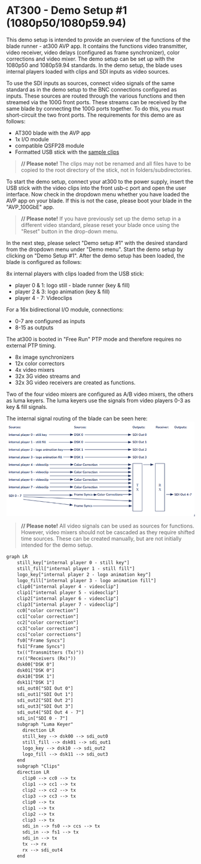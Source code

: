 # AT300 - Demo Setup #1 (1080p50/1080p59.94)

This demo setup is intended to provide an overview of the functions of the blade runner - at300 AVP app.
It contains the functions video transmitter, video receiver, video delays (configured as frame synchronizer), color corrections and video mixer. The demo setup can be set up with the 1080p50 and 1080p59.94 standards.
In the demo setup, the blade uses internal players loaded with clips and SDI inputs as video sources. 

To use the SDI inputs as sources, connect video signals of the same standard as in the demo setup to the BNC connections configured as inputs. These sources are routed through the various functions and then streamed via the 100G front ports. These streams can be received by the same blade by connecting the 100G ports together.
To do this, you must short-circuit the two front ports.
The requirements for this demo are as follows:
- AT300 blade with the AVP app
- 1x I/O module 
- compatible QSFP28 module
- Formatted USB stick with the [sample clips](https://www.dropbox.com/scl/fo/rlgvdjcl8u2yadu79qaip/h?rlkey=y4b5w42qtikdqbszxe2ohnf2d&dl=0)

>**// Please note!** The clips may not be renamed and all files have to be copied to the root directory of the stick, not in folders/subdirectories.

To start the demo setup, connect your at300 to the power supply, insert the USB stick with the video clips into 
the front usb-c port and open the user interface. Now check in the dropdown menu whether you have loaded 
the AVP app on your blade. If this is not the case, please boot your blade in the "AVP_100GbE" app. 

>**// Please note!** If you have previously set up the demo setup in a different video standard, please reset 
your blade once using the "Reset" button in the drop-down menu.

In the next step, please select "Demo setup #1" with the desired standard from the dropdown 
menu under "Demo menu". Start the demo setup by clicking on "Demo Setup #1". 
After the demo setup has been loaded, the blade is configured as follows:

8x internal players with clips loaded from the USB stick:
-	player 0 & 1: logo still - blade runner (key & fill)
- player 2 & 3: logo animation (key & fill)
- player 4 - 7: Videoclips

For a 16x bidirectional I/O module, connections:
- 0-7 are configured as inputs 
- 8-15 as outputs

The at300 is booted in "Free Run" PTP mode and therefore requires no external PTP timing. 
- 8x image synchronizers
- 12x color correctors
- 4x video mixers
- 32x 3G video streams and 
- 32x 3G video receivers are created as functions. 

Two of the four video mixers are configured as A/B video mixers, the others as luma keyers. 
The luma keyers use the signals from video players 0-3 as key & fill signals. 

The internal signal routing of the blade can be seen here:
![Routing](image.png)


>**// Please note!**
All video signals can be used as sources for functions.
However, video mixers should not be cascaded as they require shifted time sources. 
These can be created manually, but are not initially intended for the demo setup. 
 
```mermaid
graph LR
    still_key["internal player 0 - still key"]
    still_fill["internal player 1 - still fill"]
    logo_key["internal player 2 - logo animation key"]
    logo_fill["internal player 3 - logo animation fill"]
    clip0["internal player 4 - videoclip"]
    clip1["internal player 5 - videoclip"]
    clip2["internal player 6 - videoclip"]
    clip3["internal player 7 - videoclip"]
    cc0["color correction"]
    cc1["color correction"]
    cc2["color correction"]
    cc3["color correction"]
    ccs["color corrections"]
    fs0["Frame Syncs"]
    fs1["Frame Syncs"]
    tx(("Transmitters (Tx)"))
    rx(("Receivers (Rx)"))
    dsk00["DSK 0"]
    dsk01["DSK 0"]
    dsk10["DSK 1"]
    dsk11["DSK 1"]
    sdi_out0["SDI Out 0"]
    sdi_out1["SDI Out 1"]
    sdi_out2["SDI Out 2"]
    sdi_out3["SDI Out 3"]
    sdi_out4["SDI Out 4 - 7"]
    sdi_in["SDI 0 - 7"]
    subgraph "Luma Keyer"
      direction LR
      still_key --> dsk00 --> sdi_out0
      still_fill --> dsk01 --> sdi_out1
      logo_key --> dsk10 --> sdi_out2
      logo_fill --> dsk11 --> sdi_out3
    end
    subgraph "Clips"
    direction LR
      clip0 --> cc0 --> tx
      clip1 --> cc1 --> tx
      clip2 --> cc2 --> tx
      clip3 --> cc3 --> tx
      clip0 --> tx
      clip1 --> tx
      clip2 --> tx
      clip3 --> tx
      sdi_in --> fs0 --> ccs --> tx
      sdi_in --> fs1 --> tx
      sdi_in --> tx
      tx --> rx
      rx --> sdi_out4
    end
```